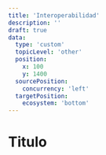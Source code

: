 ```yaml
---
title: 'Interoperabilidad'
description: ''
draft: true
data:
  type: 'custom'
  topicLevel: 'other'
  position:
    x: 100
    y: 1400
  sourcePosition:
    concurrency: 'left'
  targetPosition: 
    ecosystem: 'bottom'
---
```

# Titulo
